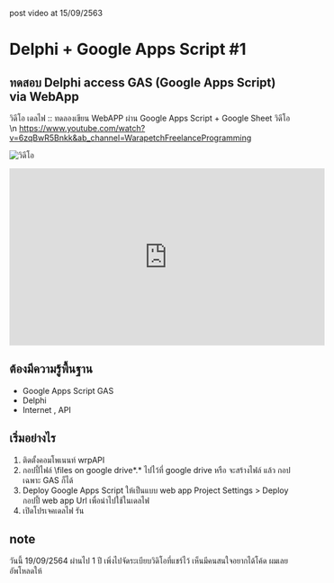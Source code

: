 post video at 15/09/2563
# Delphi + Google Apps Script #1
## ทดสอบ Delphi access GAS (Google Apps Script) via WebApp

วิดีโอ
เดลไฟ :: ทดลองเขียน WebAPP ผ่าน Google Apps Script + Google Sheet
วิดีโอ \n
    https://www.youtube.com/watch?v=6zqBwR5Bnkk&ab_channel=WarapetchFreelanceProgramming

![วิดีโอ](https://img.youtube.com/vi/6zqBwR5Bnkk/0.jpg)

<!-- Corresponsing iframe markup copied from youtube embed of the corresponding video -->
<iframe width="560" height="315" src="https://www.youtube-nocookie.com/embed/6zqBwR5Bnkk" frameborder="0" allow="accelerometer; autoplay; encrypted-media; gyroscope; picture-in-picture" allowfullscreen></iframe>

## ต้องมีความรู้พื้นฐาน
- Google Apps Script GAS
- Delphi
- Internet , API

## เริ่มอย่างไร
1. ติดตั้งคอมโพเนนท์ wrpAPI
2. กอปปี้ไฟล์ \files on google drive\*.* ไปไว้ที่ google drive
   หรือ จะสร้างไฟล์ แล้ว กอปเฉพาะ GAS ก็ได้
3. Deploy Google Apps Script ให้เป็นแบบ web app
   Project Settings > Deploy
   กอปปี้ web app Url เพื่อนำไปใช้ในเดลไฟ
4. เปิดโปรเจคเดลไฟ  รัน


## note
วันนี้ 19/09/2564
ผ่านไป 1 ปี เพิ่งไปจัดระเบียบวิดิโอที่แชร์ไว้
เห็นมีคนสนใจอยากได้โค้ด ผมเลยอัพโหลดให้
